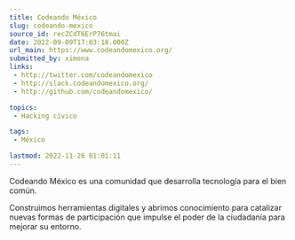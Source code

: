 ```yaml
---
title: Codeando México
slug: codeando-mexico
source_id: recZCdT6ErP76tmai
date: 2022-09-09T17:03:18.000Z
url_main: https://www.codeandomexico.org/
submitted_by: ximena
links: 
 - http://twitter.com/codeandomexico
 - http://slack.codeandomexico.org/
 - http://github.com/codeandomexico/

topics: 
 - Hacking cívico

tags: 
 - México

lastmod: 2022-11-26 01:01:11
---
```


Codeando México es una comunidad que desarrolla tecnología para el bien común. 

Construimos herramientas digitales y abrimos conocimiento para catalizar nuevas formas de participación que impulse el poder de la ciudadanía para mejorar su entorno.
